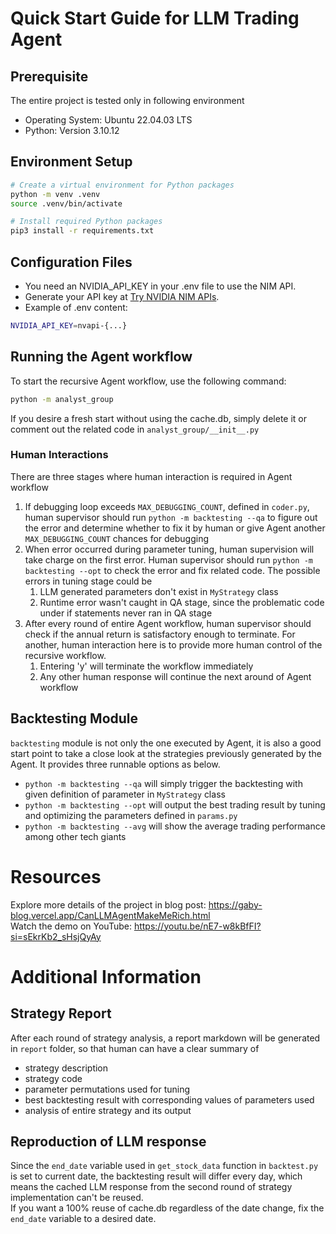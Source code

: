 # Quick Start Guide for LLM Trading Agent
## Prerequisite
The entire project is tested only in following environment
- Operating System: Ubuntu 22.04.03 LTS
- Python: Version 3.10.12

## Environment Setup
```sh
# Create a virtual environment for Python packages
python -m venv .venv
source .venv/bin/activate

# Install required Python packages
pip3 install -r requirements.txt
```

## Configuration Files
- You need an NVIDIA_API_KEY in your .env file to use the NIM API.
- Generate your API key at [Try NVIDIA NIM APIs](https://build.nvidia.com/explore/discover).
- Example of .env content:

```sh
NVIDIA_API_KEY=nvapi-{...}
```

## Running the Agent workflow
To start the recursive Agent workflow, use the following command:
```sh
python -m analyst_group
```
If you desire a fresh start without using the cache.db, simply delete it or comment out the related code in `analyst_group/__init__.py`

### Human Interactions
There are three stages where human interaction is required in Agent workflow
1. If debugging loop exceeds `MAX_DEBUGGING_COUNT`, defined in `coder.py`, human supervisor should run `python -m backtesting --qa` to figure out the error and determine whether to fix it by human or give Agent another `MAX_DEBUGGING_COUNT` chances for debugging
2. When error occurred during parameter tuning, human supervision will take charge on the first error. Human supervisor should run `python -m backtesting --opt` to check the error and fix related code. The possible errors in tuning stage could be
    1. LLM generated parameters don't exist in `MyStrategy` class
    2. Runtime error wasn't caught in QA stage, since the problematic code under if statements never ran in QA stage
3. After every round of entire Agent workflow, human supervisor should check if the annual return is satisfactory enough to terminate. For another, human interaction here is to provide more human control of the recursive workflow.
    1. Entering 'y' will terminate the workflow immediately
    2. Any other human response will continue the next around of Agent workflow


## Backtesting Module
`backtesting` module is not only the one executed by Agent, it is also a good start point to take a close look at the strategies previously generated by the Agent. It provides three runnable options as below. 
- `python -m backtesting --qa` will simply trigger the backtesting with given definition of parameter in `MyStrategy` class
- `python -m backtesting --opt` will output the best trading result by tuning and optimizing the parameters defined in `params.py`
- `python -m backtesting --avg` will show the average trading performance among other tech giants

# Resources
Explore more details of the project in blog post: https://gaby-blog.vercel.app/CanLLMAgentMakeMeRich.html <br/>
Watch the demo on YouTube: https://youtu.be/nE7-w8kBfFI?si=sEkrKb2_sHsjQyAy

# Additional Information
## Strategy Report 
After each round of strategy analysis, a report markdown will be generated in `report` folder, so that human can have a clear summary of
- strategy description
- strategy code
- parameter permutations used for tuning
- best backtesting result with corresponding values of parameters used
- analysis of entire strategy and its output

## Reproduction of LLM response
Since the `end_date` variable used in `get_stock_data` function in `backtest.py` is set to current date, the backtesting result will differ every day, which means the cached LLM response from the second round of strategy implementation can't be reused.
</br>If you want a 100% reuse of cache.db regardless of the date change, fix the `end_date` variable to a desired date.


